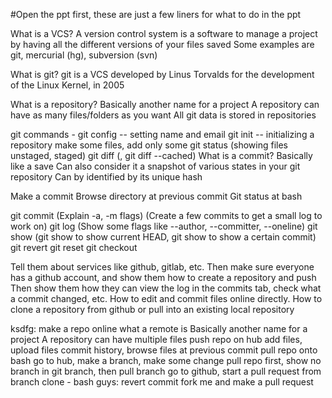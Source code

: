 #Open the ppt first, these are just a few liners for what to do in the ppt

What is a VCS?
A version control system is a software to manage a project by having all the different versions of your files saved
Some examples are git, mercurial (hg), subversion (svn)

What is git?
git is a VCS developed by Linus Torvalds for the development of the Linux Kernel, in 2005

What is a repository?
Basically another name for a project
A repository can have as many files/folders as you want
All git data is stored in repositories

git commands - 
git config -- setting name and email
git init -- initializing a repository
make some files, add only some
git status (showing files unstaged, staged)
git diff (, git diff --cached)
What is a commit?
Basically like a save
Can also consider it a snapshot of various states in your git repository
Can by identified by its unique hash

Make a commit
Browse directory at previous commit
Git status at bash

git commit (Explain -a, -m flags)
(Create a few commits to get a small log to work on)
git log (Show some flags like --author, --committer, --oneline)
git show (git show to show current HEAD, git show <sha> to show a certain commit)
git revert
git reset
git checkout

Tell them about services like github, gitlab, etc.
Then make sure everyone has a github account, and show them how to create a repository and push
Then show them how they can view the log in the commits tab, check what a commit changed, etc.
How to edit and commit files online directly.
How to clone a repository from github or pull into an existing local repository

ksdfg:
make a repo online
what a remote is
  Basically another name for a project
  A repository can have multiple files
push repo on hub
add files, upload files
commit history, browse files at previous commit
pull repo onto bash
go to hub, make a branch, make some change
pull repo first, show no branch in git branch, then pull branch
go to github, start a pull request from branch
clone - bash guys: revert commit
fork me and make a pull request
